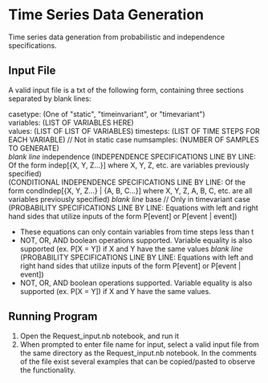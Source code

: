 # Time Series Data Generation
Time series data generation from probabilistic and independence specifications.

## Input File

A valid input file is a txt of the following form, containing three sections separated by blank lines:

casetype: (One of "static", "timeinvariant", or "timevariant")  
variables: (LIST OF VARIABLES HERE)  
values: (LIST OF LIST OF VARIABLES) 
timesteps: (LIST OF TIME STEPS FOR EACH VARIABLE) // Not in static case
numsamples: (NUMBER OF SAMPLES TO GENERATE)  
*blank line* 
independence
(INDEPENDENCE SPECIFICATIONS LINE BY LINE: Of the form indep[{X, Y, Z...}] where X, Y, Z, etc. are variables previously specified)  
(CONDITIONAL INDEPENDENCE SPECIFICATIONS LINE BY LINE: Of the form condIndep[{X, Y, Z...} | {A, B, C...}] where X, Y, Z, A, B, C, etc. are all variables previously specified)
*blank line*
base // Only in timevariant case
(PROBABILITY SPECIFICATIONS LINE BY LINE: Equations with left and right hand sides that utilize inputs of the form P[event] or P[event | event])
- These equations can only contain variables from time steps less than t
- NOT, OR, AND boolean operations supported. Variable equality is also supported (ex. P[X = Y]) if X and Y have the same values
*blank line*  
(PROBABILITY SPECIFICATIONS LINE BY LINE: Equations with left and right hand sides that utilize inputs of the form P[event] or P[event | event])
- NOT, OR, AND boolean operations supported. Variable equality is also supported (ex. P[X = Y]) if X and Y have the same values.


## Running Program
1) Open the Request_input.nb notebook, and run it
2) When prompted to enter file name for input, select a valid input file from the same directory as the Request_input.nb notebook. In the comments of the file exist several examples that can be copied/pasted to observe the functionality.
